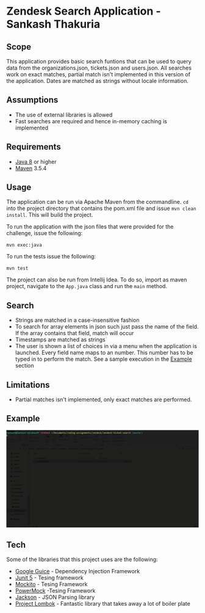 # Zendesk Search Application - Sankash Thakuria

## Scope
This application provides basic search funtions that can be used to query data from the organizations.json, tickets.json and users.json. All searches work on exact matches, partial match isn't implemented in this version of the application. Dates are matched as strings without locale information.

## Assumptions
* The use of external libraries is allowed
* Fast searches are required and hence in-memory caching is implemented

## Requirements

* [Java 8](https://www.java.com/en/download/) or higher
* [Maven](https://maven.apache.org/) 3.5.4


## Usage

The application can be run via Apache Maven from the commandline. `cd` into the project directory that contains the pom.xml file and issue `mvn clean install`. This will build the project.

To run the application with the json files that were provided for the challenge, issue the following:

```shell
mvn exec:java
```
To run the tests issue the following:
```shell
mvn test
```

The project can also be run from Intellij Idea. To do so, import as maven project, navigate to the `App.java` class and run the `main` method.

 
## Search 

* Strings are matched in a case-insensitive fashion
* To search for array elements in json such just pass the name of the field. If the array contains that field, match will occur
* Timestamps are matched as strings
* The user is shown a list of choices in via a menu when the application is launched. Every field name maps to an number. This number has to be typed in to perform the match. See a sample execution in the [Example](#Example) section

## Limitations
* Partial matches isn't implemented, only exact matches are performed.

## Example
![](zdesk.gif)
## Tech

Some of the libraries that this project uses are the following:

* [Google Guice](https://github.com/google/guice) - Dependency Injection Framework
* [Junit 5](https://junit.org/junit5/) - Tesing framework
* [Mockito](https://site.mockito.org/) - Tesing Framework
* [PowerMock](https://github.com/powermock/powermock) -Tesing Framework
* [Jackson](https://github.com/FasterXML/jackson) - JSON Parsing library
* [Project Lombok](https://projectlombok.org/) - Fantastic library that takes away a lot of boiler plate

